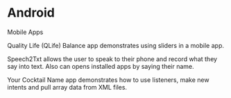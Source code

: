 # Android
Mobile Apps

Quality Life (QLife) Balance app demonstrates using sliders in a mobile app.

Speech2Txt allows the user to speak to their phone and record what they say into text. Also can opens installed apps by saying their name.

Your Cocktail Name app demonstrates how to use listeners, make new intents and pull array data from XML files.
